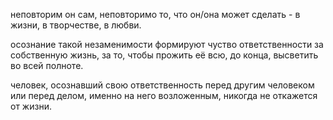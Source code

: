 неповторим он сам, неповторимо то, что он/она может сделать - в жизни, в творчестве, в любви.

осознание такой незаменимости формируют чуство ответственности за собственную жизнь, за то, чтобы прожить её всю, до конца, высветить во всей полноте.

человек, осознавший свою ответственность перед другим человеком или перед делом, именно на него возложенным, никогда не откажется от жизни.